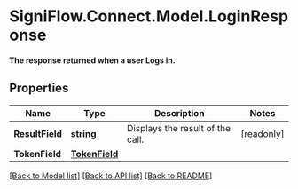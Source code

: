 # SigniFlow.Connect.Model.LoginResponse
#### The response returned when a user Logs in.

## Properties

Name | Type | Description | Notes
------------ | ------------- | ------------- | -------------
**ResultField** | **string** | Displays the result of the call. | [readonly] 
**TokenField** | [**TokenField**](TokenField.md) |  | 

[[Back to Model list]](../README.md#documentation-for-models) [[Back to API list]](../README.md#documentation-for-api-endpoints) [[Back to README]](../README.md)

